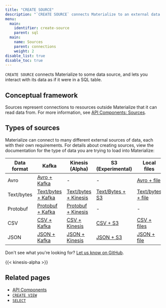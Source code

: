 ```yaml
---
title: "CREATE SOURCE"
description: "`CREATE SOURCE` connects Materialize to an external data source."
menu:
  main:
    identifier: create-source
    parent: sql
  main:
    name: Sources
    parent: connections
    weight: 2
disable_list: true
disable_toc: true
---
```


`CREATE SOURCE` connects Materialize to some data source, and lets you interact
with its data as if it were in a SQL table.

## Conceptual framework

Sources represent connections to resources outside Materialize that it can read
data from. For more information, see [API Components:
Sources](../../overview/api-components#sources).

## Types of sources

Materialize can connect to many different external sources of data, each with
their own requirements. For details about creating sources, view the
documentation for the type of data you are trying to load into Materialize:

| Data format | Kafka | Kinesis (Alpha) | S3 (Experimental) | Local files |
|-------------|-------|-----------------|-------------------|-------------|
| Avro | [Avro + Kafka](./avro-kafka) | - | - | [Avro + file](./avro-file) |
| Text/bytes | [Text/bytes + Kafka](./text-kafka) | [Text/bytes + Kinesis](./text-kinesis) | [Text/Bytes + S3](./text-s3) | [Text/bytes + file](./text-file) |
| Protobuf | [Protobuf + Kafka](./protobuf-kafka) | [Protobuf + Kinesis](./protobuf-kinesis) | - | - |
| CSV | [CSV + Kafka](./csv-kafka) | [CSV + Kinesis](./csv-kinesis) | [CSV + S3](./csv-s3) | [CSV + files](./csv-file) |
| JSON | [JSON + Kafka](./json-kafka) | [JSON + Kinesis](./json-kinesis) | [JSON + S3](./json-s3) | [JSON + file](./text-file) |

Don't see what you're looking for? [Let us know on GitHub](https://github.com/MaterializeInc/materialize/issues/new?labels=C-feature&template=feature.md).

{{< kinesis-alpha >}}

## Related pages

- [API Components](../../overview/api-components)
- [`CREATE VIEW`](../create-view)
- [`SELECT`](../select)
